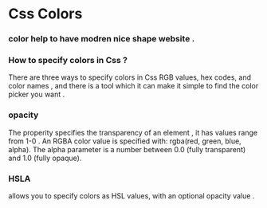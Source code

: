 # Css Colors

 ### color help to have modren nice shape website .

 ### How to specify colors in Css ?
 There are three ways to specify colors in Css RGB values, hex codes, and color names , and there is a tool which it can make it simple to find the color picker you want .

  
  ### opacity
  
  The properity specifies the transparency of an element , it has values range from 1-0 .
An RGBA color value is specified with: rgba(red, green, blue, alpha). The alpha parameter is a number between 0.0 (fully transparent) and 1.0 (fully opaque).

### HSLA

allows you to specify colors as HSL values, with an optional opacity value .
